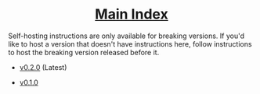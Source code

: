 <h1 align="center"><a href="..">Main Index</a></h1>

Self-hosting instructions are only available for breaking versions. If you'd like to host a version that doesn't have instructions here, follow instructions to host the breaking version released before it.

- [v0.2.0](../self-hosting) (Latest)

- [v0.1.0](v0.1.0)
